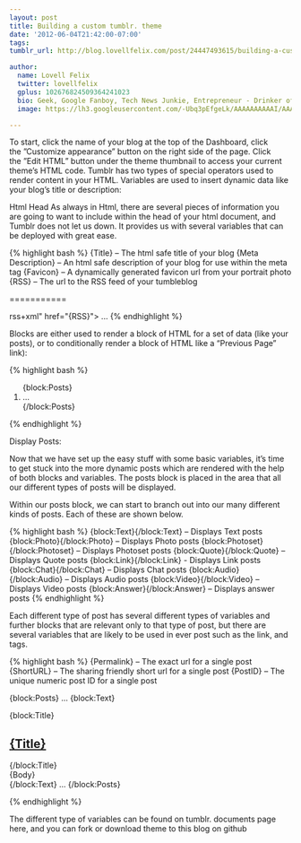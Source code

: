 ```yaml
---
layout: post
title: Building a custom tumblr. theme
date: '2012-06-04T21:42:00-07:00'
tags: 
tumblr_url: http://blog.lovellfelix.com/post/24447493615/building-a-custom-tumblr-theme

author:
  name: Lovell Felix
  twitter: lovellfelix
  gplus: 102676824509364241023
  bio: Geek, Google Fanboy, Tech News Junkie, Entrepreneur - Drinker of tea :)
  image: https://lh3.googleusercontent.com/-Ubq3pEfgeLk/AAAAAAAAAAI/AAAAAAAAOvs/nGutWDQ5OGc/s120-c/photo.jpg.png

---
```


To start, click the name of your blog at the top of the Dashboard, click the ”Customize appearance” button on the right side of the page. Click the ”Edit HTML” button under the theme thumbnail to access your current theme’s HTML code.
Tumblr has two types of special operators used to render content in your HTML.
Variables are used to insert dynamic data like your blog’s title or description:
<!-- more -->
Html Head
As always in Html, there are several pieces of information you are going to want to include within the head of your html document, and Tumblr does not let us down. It provides us with several variables that can be deployed with great ease.

{% highlight bash %}
{Title} – The html safe title of your blog
{Meta Description} – An html safe description of your blog for use within the meta tag
{Favicon} – A dynamically generated favicon url from your portrait photo
{RSS} – The url to the RSS feed of your tumbleblog

===========

<html>
    <head>
<title>{Title}</title>
	<link rel="shortcut icon" href="{Favicon}">
	rss+xml" href="{RSS}">
	<meta name="description" content="{MetaDescription}" />
    </head>
    <body>
        ...
    </body>
</html>
{% endhighlight %}

Blocks are either used to render a block of HTML for a set of data (like your posts), or to conditionally render a block of HTML like a “Previous Page” link):

{% highlight bash %}
<html>
    <body>
        <ol id="posts">
            {block:Posts}
                <li> ... </li>
            {/block:Posts}
        </ol>
    </body>
</html>
{% endhighlight %}

Display Posts:

Now that we have set up the easy stuff with some basic variables, it’s time to get stuck into the more dynamic posts which are rendered with the help of both blocks and variables. The posts block is placed in the area that all our different types of posts will be displayed.

Within our posts block, we can start to branch out into our many different kinds of posts. Each of these are shown below.

{% highlight bash %}
{block:Text}{/block:Text} – Displays Text posts
{block:Photo}{/block:Photo} – Displays Photo posts
{block:Photoset}{/block:Photoset} – Displays Photoset posts
{block:Quote}{/block:Quote} – Displays Quote posts
{block:Link}{/block:Link} - Displays Link posts
{block:Chat}{/block:Chat} – Displays Chat posts
{block:Audio}{/block:Audio} – Displays Audio posts
{block:Video}{/block:Video} – Displays Video posts
{block:Answer}{/block:Answer} – Displays answer posts
{% endhighlight %}


Each different type of post has several different types of variables and further blocks that are relevant only to that type of post, but there are several variables that are likely to be used in ever post such as the link, and tags.

{% highlight bash %}
{Permalink} – The exact url for a single post
{ShortURL} – The sharing friendly short url for a single post
{PostID} – The unique numeric post ID for a single post

{block:Posts}
...
	{block:Text}
	<div>
		{block:Title}
		<h2><a href="{Permalink}">{Title}</a></h2>
		{/block:Title}
		<div>
		{Body}
		</div>
	</div>
	{/block:Text}
...
{/block:Posts}

{% endhighlight %}

The different type of variables can be found on tumblr. documents page here, and you can fork or download theme to this blog on github
